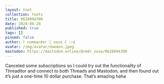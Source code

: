 ```yaml
---
layout: toot
collection: toots
title: 0628094300
date: 2024-06-28
published: true
tags: []
pinned: false
author: ⸸ commander ░ nova ⸸ :~$
avatar: /img/avatar/daemon.jpeg
mastodon: https://mastodon.online/@cmdr_nova/0628094300
---
```


Canceled some subscriptions so I could try out the functionality of Threaditor and connect to both Threads and Mastodon, and then found out it’s just a one-time 10 dollar purchase. That’s amazing haha
